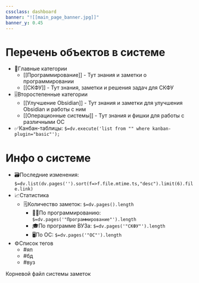 ```yaml
---
cssclass: dashboard
banner: "![[main_page_banner.jpg]]"
banner_y: 0.45
---
```

# Перечень объектов в системе
- 📝Главные категории
    - [[Программирование]] - Тут знания и заметки о программировании
    - [[СКФУ]] - Тут знания, заметки и решения задач для СКФУ
- 🎚️Второстепенные категории
    - [[Улучшение Obsidian]] - Тут знания и заметки для улучшения Obsidian и работы с ним
    - [[Операционные системы]] - Тут знания и фишки для работы с различными ОС
- ✅Канбан-таблицы: `$=dv.execute('list from "" where kanban-plugin="basic"');`
# Инфо о системе
- 🗃️Последние изменения: `$=dv.list(dv.pages('').sort(f=>f.file.mtime.ts,"desc").limit(6).file.link)`
- 📈Статистика
    - 🗒️Количество заметок: `$=dv.pages().length`
        - 🧑‍💻По программированию: `$=dv.pages('"Программирование"').length`
        - 🎓По программе ВУЗа: `$=dv.pages('"СКФУ"').length`
        - 🖥️По ОС: `$=dv.pages('"ОС"').length`
- ⚙️Список тегов
    - #яп 
    - #бд 
    - #вуз


<div class='title'><p>Корневой файл системы заметок</p></div>